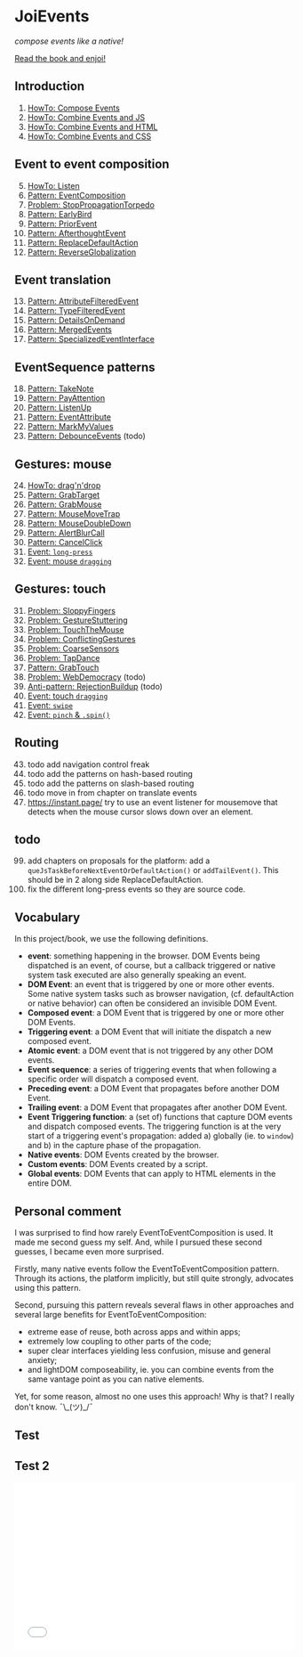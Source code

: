# JoiEvents
 *compose events like a native!*

<a href="https://orstavik.github.io/JoiEvents/">Read the book and enjoi!</a>

## Introduction

1. [HowTo: Compose Events](doc/1_Intro/HowTo1_composeWithEvents)
1. [HowTo: Combine Events and JS](doc/1_Intro/HowTo2_EventsAndJs)
1. [HowTo: Combine Events and HTML](doc/1_Intro/HowTo3_EventsAndHTML)
1. [HowTo: Combine Events and CSS](doc/1_Intro/HowTo4_EventsAndCss)

## Event to event composition

5. [HowTo: Listen](doc/2_EventToEvent/HowTo_listen)
5. [Pattern: EventComposition](doc/2_EventToEvent/Pattern1_EventComposition)
5. [Problem: StopPropagationTorpedo](doc/2_EventToEvent/Problem1_StopPropagationTorpedo)
5. [Pattern: EarlyBird](doc/2_EventToEvent/Pattern2_EarlyBird)
5. [Pattern: PriorEvent](doc/2_EventToEvent/Pattern3_PriorEvent)
5. [Pattern: AfterthoughtEvent](doc/2_EventToEvent/Pattern4_AfterthoughtEvent)
5. [Pattern: ReplaceDefaultAction](doc/2_EventToEvent/Pattern5_ReplaceDefaultAction)
5. [Pattern: ReverseGlobalization](doc/2_EventToEvent/Pattern21_ReverseGlobalization)

## Event translation

13. [Pattern: AttributeFilteredEvent](doc/3_EventTranslationAndRouting/Pattern6_AttributeFilteredEvent)
13. [Pattern: TypeFilteredEvent](doc/3_EventTranslationAndRouting/Pattern7_TypeFilteredEvent)
13. [Pattern: DetailsOnDemand](doc/3_EventTranslationAndRouting/Pattern8_DetailsOnDemand)
13. [Pattern: MergedEvents](doc/3_EventTranslationAndRouting/Pattern9_MergedEvents)
13. [Pattern: SpecializedEventInterface](doc/3_EventTranslationAndRouting/Pattern18_SpecializedEventInterface)

## EventSequence patterns

18. [Pattern: TakeNote](doc/4_EventSequence/Pattern10_TakeNote)
18. [Pattern: PayAttention](doc/4_EventSequence/Problem2_PayAttention)
18. [Pattern: ListenUp](doc/4_EventSequence/Pattern11_ListenUp)
18. [Pattern: EventAttribute](doc/4_EventSequence/Pattern12_EventAttribute)
18. [Pattern: MarkMyValues](doc/4_EventSequence/Pattern17_MarkMyValues)
18. [Pattern: DebounceEvents](doc/4_EventSequence/Pattern16_DebounceEvents.md) (todo)

## Gestures: mouse

24. [HowTo: drag'n'drop](doc/5_MouseGestures/HowTo_DragNDrop)
24. [Pattern: GrabTarget](doc/5_MouseGestures/Pattern13_GrabTarget)
24. [Pattern: GrabMouse](doc/5_MouseGestures/Pattern14_GrabMouse)
24. [Pattern: MouseMoveTrap](docs/5_MouseGestures/Pattern19_MouseMoveTrap)
24. [Pattern: MouseDoubleDown](docs/5_MouseGestures/Pattern26_MouseDoubleDown)
24. [Pattern: AlertBlurCall](docs/5_MouseGestures/Pattern25_AlertBlurCall)
24. [Pattern: CancelClick](doc/5_MouseGestures/Pattern20_CancelClick)
24. [Event: `long-press`](doc/5_MouseGestures/Event_long-press)
24. [Event: mouse `dragging`](doc/5_MouseGestures/Event_dragFling)

## Gestures: touch

31. [Problem: SloppyFingers](doc/6_TouchGestures/Problem1_sloppy_fingers)
31. [Problem: GestureStuttering](doc/6_TouchGestures/Problem2_gesture_stuttering)
31. [Problem: TouchTheMouse](doc/6_TouchGestures/Problem3_touch_the_mouse)
31. [Problem: ConflictingGestures](doc/6_TouchGestures/Problem4_conflicting_gestures)
31. [Problem: CoarseSensors](doc/6_TouchGestures/Problem5_coarse_sensors)
31. [Problem: TapDance](doc/6_TouchGestures/Problem6_TapDance)
31. [Pattern: GrabTouch](doc/6_TouchGestures/Pattern15_GrabTouch)
31. [Problem: WebDemocracy](doc/6_TouchGestures/Problem7_WebDemocracy) (todo)
31. [Anti-pattern: RejectionBuildup](doc/6_TouchGestures/AntipatternX_RejectionBuildup) (todo)
31. [Event: touch `dragging`](doc/6_TouchGestures/Event_dragFling)
31. [Event: `swipe`](doc/6_TouchGestures/Event_swipe)
31. [Event: `pinch` & `.spin()`](doc/6_TouchGestures/Event_pinchSpin)

## Routing

43. todo add navigation control freak
43. todo add the patterns on hash-based routing
43. todo add the patterns on slash-based routing
43. todo move in from chapter on translate events
43. https://instant.page/ try to use an event listener for mousemove that detects when 
    the mouse cursor slows down over an element.

## todo

99. add chapters on proposals for the platform: add a `queJsTaskBeforeNextEventOrDefaultAction()` 
    or `addTailEvent()`. This should be in 2 along side ReplaceDefaultAction.
99. fix the different long-press events so they are source code.

## Vocabulary

In this project/book, we use the following definitions.

 * **event**: something happening in the browser. DOM Events being dispatched is an event, of course,
   but a callback triggered or native system task executed are also generally speaking an event.
 * **DOM Event**: an event that is triggered by one or more other events. Some native system tasks
   such as browser navigation, (cf. defaultAction or native behavior) can often be considered an
   invisible DOM Event.
 * **Composed event**: a DOM Event that is triggered by one or more other DOM Events.
 * **Triggering event**: a DOM Event that will initiate the dispatch a new composed event.
 * **Atomic event**: a DOM event that is not triggered by any other DOM events.
 * **Event sequence**: a series of triggering events that when following a specific order 
   will dispatch a composed event.
 * **Preceding event**: a DOM Event that propagates before another DOM Event.
 * **Trailing event**: a DOM Event that propagates after another DOM Event.
 * **Event Triggering function**: a (set of) functions that capture DOM events and dispatch composed events.
   The triggering function is at the very start of a triggering event's propagation: 
   added a) globally (ie. to `window`) and b) in the capture phase of the propagation.
 * **Native events**: DOM Events created by the browser.
 * **Custom events**: DOM Events created by a script.
 * **Global events**: DOM Events that can apply to HTML elements in the entire DOM.

## Personal comment
I was surprised to find how rarely EventToEventComposition is used. 
It made me second guess my self.
And, while I pursued these second guesses, I became even more surprised. 

Firstly, many native events follow the EventToEventComposition pattern. 
Through its actions, the platform implicitly, but still quite strongly, advocates using this pattern. 

Second, pursuing this pattern reveals several flaws in other approaches and several large benefits 
for EventToEventComposition: 
 * extreme ease of reuse, both across apps and within apps; 
 * extremely low coupling to other parts of the code;
 * super clear interfaces yielding less confusion, misuse and general anxiety;
 * and lightDOM composeability, ie. you can combine events from the same vantage point as you can native elements. 

Yet, for some reason, almost no one uses this approach! Why is that? 
I really don't know. ¯\\\_(ツ)\_/¯


## Test

<script async src="//jsfiddle.net/orstavik/8byg1o6s/1/embed/html,result/"></script>

## Test 2

<iframe width="100%" height="300" src="//jsfiddle.net/orstavik/8byg1o6s/1/embedded/html,result/" allowfullscreen="allowfullscreen" allowpaymentrequest frameborder="0"></iframe>